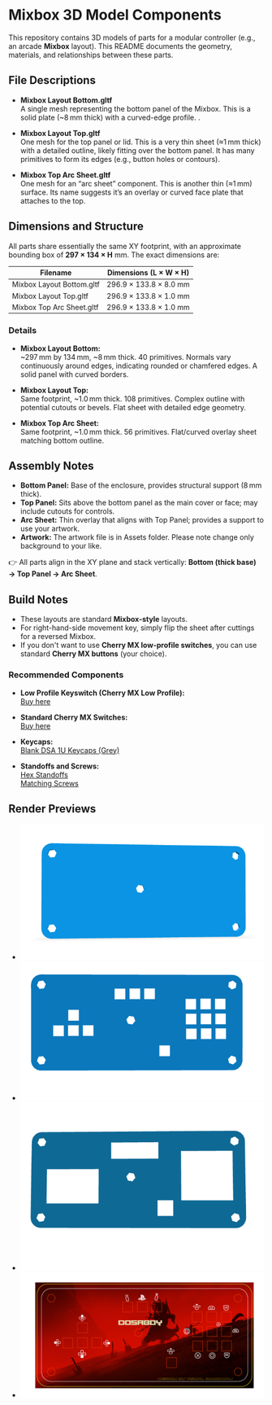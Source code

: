 
# Mixbox 3D Model Components

This repository contains 3D models of parts for a modular controller (e.g., an arcade **Mixbox** layout). This README documents the geometry, materials, and relationships between these parts.

## File Descriptions

- **Mixbox Layout Bottom.gltf**  
  A single mesh  representing the bottom panel of the Mixbox. This is a solid plate (~8 mm thick) with a curved-edge profile. .

- **Mixbox Layout Top.gltf**  
  One mesh  for the top panel or lid. This is a very thin sheet (≈1 mm thick) with a detailed outline, likely fitting over the bottom panel. It has many primitives to form its edges (e.g., button holes or contours).

- **Mixbox Top Arc Sheet.gltf**  
  One mesh  for an “arc sheet” component. This is another thin (≈1 mm) surface. Its name suggests it’s an overlay or curved face plate that attaches to the top.


## Dimensions and Structure

All parts share essentially the same XY footprint, with an approximate bounding box of **297 × 134 × H** mm. The exact dimensions are:

| Filename                   | Dimensions (L × W × H)   |
|----------------------------|-------------------------|
| Mixbox Layout Bottom.gltf   | 296.9 × 133.8 × 8.0 mm  | 
| Mixbox Layout Top.gltf      | 296.9 × 133.8 × 1.0 mm  | 
| Mixbox Top Arc Sheet.gltf   | 296.9 × 133.8 × 1.0 mm  |

### Details

- **Mixbox Layout Bottom:**  
  ~297 mm by 134 mm, ~8 mm thick. 40 primitives. Normals vary continuously around edges, indicating rounded or chamfered edges. A solid panel with curved borders.

- **Mixbox Layout Top:**  
  Same footprint, ~1.0 mm thick. 108 primitives. Complex outline with potential cutouts or bevels. Flat sheet with detailed edge geometry.

- **Mixbox Top Arc Sheet:**  
  Same footprint, ~1.0 mm thick. 56 primitives. Flat/curved overlay sheet matching bottom outline.



## Assembly Notes

- **Bottom Panel:** Base of the enclosure, provides structural support (8 mm thick).
- **Top Panel:** Sits above the bottom panel as the main cover or face; may include cutouts for controls.
- **Arc Sheet:** Thin overlay that aligns with Top Panel; provides a support to use your artwork.
- **Artwork:** The artwork file is in Assets folder. Please note change only background to your like.

👉 All parts align in the XY plane and stack vertically: **Bottom (thick base) → Top Panel → Arc Sheet**.

## Build Notes

- These layouts are standard **Mixbox-style** layouts.
- For right-hand-side movement key, simply flip the sheet after cuttings for a reversed Mixbox.
- If you don't want to use **Cherry MX low-profile switches**, you can use standard **Cherry MX buttons** (your choice).

### Recommended Components

- **Low Profile Keyswitch (Cherry MX Low Profile):**  
  [Buy here](https://meckeys.com/shop/accessories/keyboard-accessories/key-switches/cherry-low-profile-mechanical-switch/?attribute_pa_cherry-mx=red)

- **Standard Cherry MX Switches:**  
  [Buy here](https://meckeys.com/shop/accessories/keyboard-accessories/key-switches/cherry-mx-clear-top/)

- **Keycaps:**  
  [Blank DSA 1U Keycaps (Grey)](https://meckeys.com/shop/accessories/keyboard-accessories/keycaps/blank-dsa-keycaps-1u/?attribute_pa_variations=grey)

- **Standoffs and Screws:**  
  [Hex Standoffs](https://www.amazon.in/Immech-Pillar-Standoff-Hexagonal-Spacing/dp/B08CBD38W1)  
  [Matching Screws](https://amzn.in/d/87QF44h)

## Render Previews


- ![Mixbox Layout Bottom Render](https://github.com/VISHALBHARDWAJ123/mixbox_3d_model/blob/master/Assets/Bottom%20Layout.png)
- ![Mixbox Layout Top Render](https://github.com/VISHALBHARDWAJ123/mixbox_3d_model/blob/master/Assets/Top%20Layout.png)
- ![Mixbox Top Arc Sheet Render](https://github.com/VISHALBHARDWAJ123/mixbox_3d_model/blob/master/Assets/Top%20arc%20sheet.png)
- ![Mixbox Artwork Render](https://github.com/VISHALBHARDWAJ123/mixbox_3d_model/blob/master/Assets/Top%20Drawing%20for%20artwork.png)


